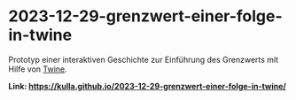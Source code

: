 # 2023-12-29-grenzwert-einer-folge-in-twine

Prototyp einer interaktiven Geschichte zur Einführung des Grenzwerts mit Hilfe von [Twine](https://twinery.org/).

**Link: https://kulla.github.io/2023-12-29-grenzwert-einer-folge-in-twine/**

